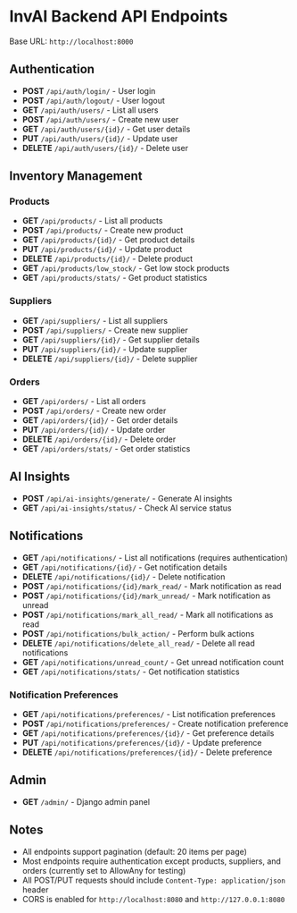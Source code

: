 # InvAI Backend API Endpoints

Base URL: `http://localhost:8000`

## Authentication
- **POST** `/api/auth/login/` - User login
- **POST** `/api/auth/logout/` - User logout
- **GET** `/api/auth/users/` - List all users
- **POST** `/api/auth/users/` - Create new user
- **GET** `/api/auth/users/{id}/` - Get user details
- **PUT** `/api/auth/users/{id}/` - Update user
- **DELETE** `/api/auth/users/{id}/` - Delete user

## Inventory Management

### Products
- **GET** `/api/products/` - List all products
- **POST** `/api/products/` - Create new product
- **GET** `/api/products/{id}/` - Get product details
- **PUT** `/api/products/{id}/` - Update product
- **DELETE** `/api/products/{id}/` - Delete product
- **GET** `/api/products/low_stock/` - Get low stock products
- **GET** `/api/products/stats/` - Get product statistics

### Suppliers
- **GET** `/api/suppliers/` - List all suppliers
- **POST** `/api/suppliers/` - Create new supplier
- **GET** `/api/suppliers/{id}/` - Get supplier details
- **PUT** `/api/suppliers/{id}/` - Update supplier
- **DELETE** `/api/suppliers/{id}/` - Delete supplier

### Orders
- **GET** `/api/orders/` - List all orders
- **POST** `/api/orders/` - Create new order
- **GET** `/api/orders/{id}/` - Get order details
- **PUT** `/api/orders/{id}/` - Update order
- **DELETE** `/api/orders/{id}/` - Delete order
- **GET** `/api/orders/stats/` - Get order statistics

## AI Insights
- **POST** `/api/ai-insights/generate/` - Generate AI insights
- **GET** `/api/ai-insights/status/` - Check AI service status

## Notifications
- **GET** `/api/notifications/` - List all notifications (requires authentication)
- **GET** `/api/notifications/{id}/` - Get notification details
- **DELETE** `/api/notifications/{id}/` - Delete notification
- **POST** `/api/notifications/{id}/mark_read/` - Mark notification as read
- **POST** `/api/notifications/{id}/mark_unread/` - Mark notification as unread
- **POST** `/api/notifications/mark_all_read/` - Mark all notifications as read
- **POST** `/api/notifications/bulk_action/` - Perform bulk actions
- **DELETE** `/api/notifications/delete_all_read/` - Delete all read notifications
- **GET** `/api/notifications/unread_count/` - Get unread notification count
- **GET** `/api/notifications/stats/` - Get notification statistics

### Notification Preferences
- **GET** `/api/notifications/preferences/` - List notification preferences
- **POST** `/api/notifications/preferences/` - Create notification preference
- **GET** `/api/notifications/preferences/{id}/` - Get preference details
- **PUT** `/api/notifications/preferences/{id}/` - Update preference
- **DELETE** `/api/notifications/preferences/{id}/` - Delete preference

## Admin
- **GET** `/admin/` - Django admin panel

## Notes
- All endpoints support pagination (default: 20 items per page)
- Most endpoints require authentication except products, suppliers, and orders (currently set to AllowAny for testing)
- All POST/PUT requests should include `Content-Type: application/json` header
- CORS is enabled for `http://localhost:8080` and `http://127.0.0.1:8080`

